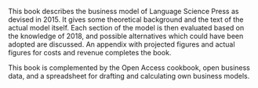 This book describes the business model of Language Science Press as devised in 2015. It gives some theoretical background and the text of the actual model itself. Each section of the model is then evaluated based on the knowledge of 2018, and possible alternatives which could have been adopted are discussed. An appendix with projected figures and actual figures for costs and revenue completes the book.

This book is complemented by the Open Access cookbook, open business data, and a spreadsheet for drafting and calculating own business models.
